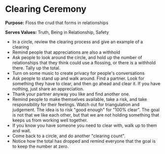 # Clearing Ceremony

**Purpose:** Floss the crud that forms in relationships

**Serves Values:** Truth, Being in Relationship, Safety

* In a circle, review the clearing process and give an example of a clearing
* Remind people that appreciations are also a withhold
* Ask people to look around the circle, and hold up the number of relationships that they think could use a flossing, or there is a withhold there. Tally up the total.
* Turn on some music to create privacy for people's conversations
* Ask people to stand up and walk around. Find a partner. Look for something they have to clear, and then go ahead and clear it. If you have nothing, just share an appreciation.
* Thank your partner anyway you like and find another one.
* Remind people to make themselves available, take a risk, and take responsibility for their feelings. Watch out for triangulation and judgement. The idea is to risk "good enough" for "100% clear". The goal is not that we like each other, but that we are not holding something that keeps us from working well together.
* If you know you have someone you need to clear with, walk up to them and wait.
* Come back to a circle, and do another "clearing count".
* Notice how the total has dropped and remind everyone that the goal is to keep the number at zero.
